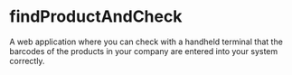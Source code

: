 # findProductAndCheck
 A web application where you can check with a handheld terminal that the barcodes of the products in your company are entered into your system correctly.
